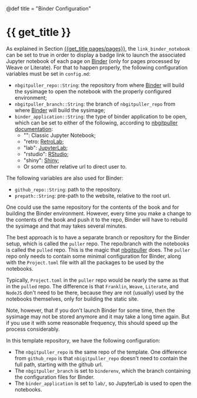 @def title = "Binder Configuration"

# {{ get_title }}

As explained in Section [{{get_title pages/pages}}](/pages/pages), the `link_binder_notebook` can be set to true in order to display a badge link to launch the associated Jupyter notebook of each page on [Binder](https://mybinder.org) (only for pages processed by Weave or Literate). For that to happen properly, the following configuration variables must be set in `config.md`:

* `nbgitpuller_repo::String`: the repository from where [Binder](https://mybinder.org) will build the sysimage to open the notebook with the properly configured environment;
* `nbgitpuller_branch::String`: the branch of `nbgitpuller_repo` from where [Binder](https://mybinder.org) will build the sysimage;
* `binder_application::String`: the type of binder application to be open, which can be set to either of the following, according to [nbgitpuller documentation](https://jupyterhub.github.io/nbgitpuller/index.html):
    * "": Classic Jupyter Notebook;
    * "retro: [RetroLab](https://github.com/jupyterlab/retrolab);
    * "lab": [JupyterLab](https://github.com/jupyterlab/jupyterlab);
    * "rstudio": [RStudio](https://docs.rstudio.com/connect/user/jupyter-notebook/);
    * "shiny": [Shiny](https://docs.rstudio.com/connect/user/shiny/);
    * Or some other relative url to direct user to.

The following variables are also used for Binder:

* `github_repo::String`: path to the repository.
* `prepath::String`: pre-path to the website, relative to the root url.

One could use the same repository for the contents of the book and for building the Binder environment. However, every time you make a change to the contents of the book and push it to the repo, Binder will have to rebuild the sysimage and that may takes several minutes.

The best approach is to have a separate branch or repository for the Binder setup, which is called the `puller` repo. The repo/branch with the notebooks is called the `pulled` repo. This is the magic that [nbgitpuller](https://jupyterhub.github.io/nbgitpuller) does. The `puller` repo only needs to contain some minimal configuration for Binder, along with the `Project.toml` file with all the packages to be used by the notebooks.

Typically, `Project.toml` in the `puller` repo would be nearly the same as that in the `pulled` repo. The difference is that `Franklin`, `Weave`, `Literate`, and `NodeJS` don't need to be there, because they are not (usually) used by the notebooks themselves, only for building the static site.

Note, however, that if you don't launch Binder for some time, then the sysimage may not be stored anymore and it may take a long time again. But if you use it with some reasonable frequency, this should speed up the process considerably.

In this template repository, we have the following configuration:

* The `nbgitpuller_repo` is the same repo of the template. One difference from `github_repo` is that `nbigitpuller_repo` doesn't need to contain the full path, starting with the github url.
* The `nbgitpuller_branch` is set to `binderenv`, which the branch containing the configuration files for Binder.
* The `binder_application` is set to `lab/`, so JupyterLab is used to open the notebooks.
